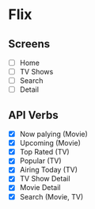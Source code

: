 # Flix

## Screens

-   [ ] Home
-   [ ] TV Shows
-   [ ] Search
-   [ ] Detail

## API Verbs

-   [x] Now palying (Movie)
-   [x] Upcoming (Movie)
-   [x] Top Rated (TV)
-   [x] Popular (TV)
-   [x] Airing Today (TV)
-   [x] TV Show Detail
-   [x] Movie Detail
-   [x] Search (Movie, TV)
